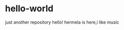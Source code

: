 # hello-world
just another repository
hello!                                                                                                                          hermela is here,i like music
